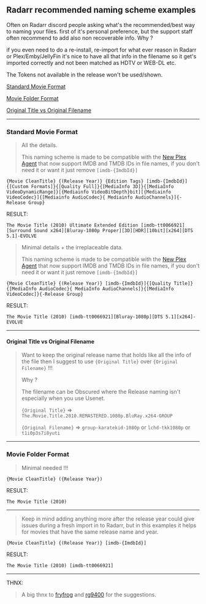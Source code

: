 ## Radarr recommended naming scheme examples

Often on Radarr discord people asking what's the recommended/best way to naming your files.
first of it's personal preference, but the support staff often recommend to add also non recoverable info.
Why ?

if you even need to do a re-install, re-import for what ever reason in Radarr or Plex/Emby/JellyFin it's nice to have all that info in the filename so it get's imported correctly and not been matched as HDTV or WEB-DL etc.

The Tokens not available in the release won't be used/shown.

[Standard Movie Format](#standard-movie-format)

[Movie Folder Format](#movie-folder-format)

[Original Title vs  Original Filename](#original-title-vs-original-filename)

------

### Standard Movie Format

> All the details.
>
> This naming scheme is made to be compatible with the [New Plex Agent](https://forums.plex.tv/t/new-plex-media-server-movie-scanner-and-agent-preview/593269/517) that now support IMDB and TMDB IDs in file names, if you don't need it or want it just remove `[imdb-{ImdbId}]`

`{Movie CleanTitle} {(Release Year)} {Edition Tags} [imdb-{ImdbId}]{[Custom Formats]}{[Quality Full]}{[MediaInfo 3D]}{[MediaInfo VideoDynamicRange]}[{Mediainfo VideoBitDepth}bit][{Mediainfo VideoCodec}]{[Mediainfo AudioCodec}{ Mediainfo AudioChannels}]{-Release Group}`

RESULT:

 `The Movie Title (2010) Ultimate Extended Edition [imdb-tt0066921][Surround Sound x264][Bluray-1080p Proper][3D][HDR][10bit][x264][DTS 5.1]-EVOLVE`

> Minimal details + the irreplaceable data.
>
> This naming scheme is made to be compatible with the [New Plex Agent](https://forums.plex.tv/t/new-plex-media-server-movie-scanner-and-agent-preview/593269/517) that now support IMDB and TMDB IDs in file names, if you don't need it or want it just remove `[imdb-{ImdbId}]`

`{Movie CleanTitle} {(Release Year)} [imdb-{ImdbId}]{[Quality Title]}{[MediaInfo AudioCodec}{ MediaInfo AudioChannels]}{[MediaInfo VideoCodec]}{-Release Group}`

RESULT:

`The Movie Title (2010) [imdb-tt0066921][Bluray-1080p][DTS 5.1][x264]-EVOLVE`

------

#### Original Title vs  Original Filename

> Want to keep the original release name that holds like all the info of the file then I suggest to use `{Original Title}` over  `{Original Filename}` !!!
>
> Why ?
>
> The filename can be Obscured where the Release naming isn't especially when you use Usenet.
>
> `{Original Title}` => `The.Movie.Title.2010.REMASTERED.1080p.BluRay.x264-GROUP`
>
> `{Original Filename}` => `group-karatekid-1080p` or `lchd-tkk1080p` or `t1i0p3s7i8yuti`

------

### Movie Folder Format

> Minimal needed !!!

`{Movie CleanTitle} ({Release Year})`

RESULT:

`The Movie Title (2010)`

------

> Keep in mind adding anything more after the release year could give issues during a fresh import in to Radarr, but in this examples it helps for movies that have the same release name and year.

`{Movie CleanTitle} {(Release Year)} [imdb-{ImdbId}]`

RESULT:

`The Movie Title (2010) [imdb-tt0066921]`

------

THNX:

> A big thnx to [fryfrog](https://github.com/fryfrog) and [rg9400](https://github.com/rg9400) for the suggestions.
